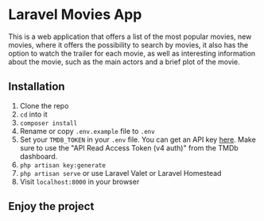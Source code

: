 # Laravel Movies App

This is a web application that offers a list of the most popular movies, new movies, where it offers the possibility to search by movies, it also has the option to watch the trailer for each movie, as well as interesting information about the movie, such as the main actors and a brief plot of the movie.

## Installation

1.  Clone the repo
2.  `cd` into it
3.  `composer install`
4. Rename or copy `.env.example` file to `.env`
5. Set your `TMDB_TOKEN` in your `.env` file. You can get an API key [here](https://www.themoviedb.org/documentation/api). Make sure to use the "API Read Access Token (v4 auth)" from the TMDb dashboard.
6.  `php artisan key:generate`
7.  `php artisan serve` or use Laravel Valet or Laravel Homestead
8.  Visit `localhost:8000` in your browser

## Enjoy the project
